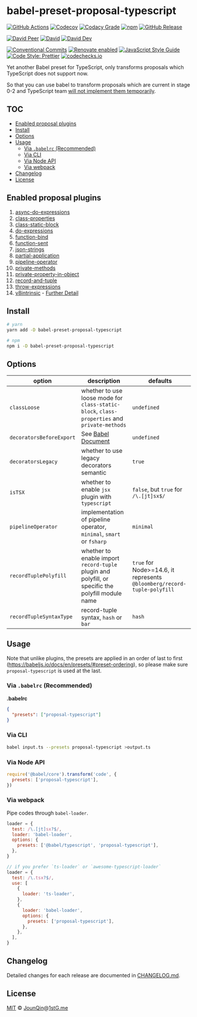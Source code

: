 # babel-preset-proposal-typescript

[![GitHub Actions](https://github.com/rx-ts/babel-preset-proposal-typescript/workflows/CI/badge.svg)](https://github.com/rx-ts/babel-preset-proposal-typescript/actions/workflows/ci.yml)
[![Codecov](https://img.shields.io/codecov/c/github/rx-ts/babel-preset-proposal-typescript.svg)](https://codecov.io/gh/rx-ts/babel-preset-proposal-typescript)
[![Codacy Grade](https://img.shields.io/codacy/grade/bb554fe914d64b4b87cadb8a48b2a97b)](https://www.codacy.com/gh/rx-ts/babel-preset-proposal-typescript)
[![npm](https://img.shields.io/npm/v/babel-preset-proposal-typescript.svg)](https://www.npmjs.com/package/babel-preset-proposal-typescript)
[![GitHub Release](https://img.shields.io/github/release/rx-ts/babel-preset-proposal-typescript)](https://github.com/rx-ts/babel-preset-proposal-typescript/releases)

[![David Peer](https://img.shields.io/david/peer/rx-ts/babel-preset-proposal-typescript.svg)](https://david-dm.org/rx-ts/babel-preset-proposal-typescript?type=peer)
[![David](https://img.shields.io/david/rx-ts/babel-preset-proposal-typescript.svg)](https://david-dm.org/rx-ts/babel-preset-proposal-typescript)
[![David Dev](https://img.shields.io/david/dev/rx-ts/babel-preset-proposal-typescript.svg)](https://david-dm.org/rx-ts/babel-preset-proposal-typescript?type=dev)

[![Conventional Commits](https://img.shields.io/badge/conventional%20commits-1.0.0-yellow.svg)](https://conventionalcommits.org)
[![Renovate enabled](https://img.shields.io/badge/renovate-enabled-brightgreen.svg)](https://renovatebot.com)
[![JavaScript Style Guide](https://img.shields.io/badge/code_style-standard-brightgreen.svg)](https://standardjs.com)
[![Code Style: Prettier](https://img.shields.io/badge/code_style-prettier-ff69b4.svg)](https://github.com/prettier/prettier)
[![codechecks.io](https://raw.githubusercontent.com/codechecks/docs/master/images/badges/badge-default.svg?sanitize=true)](https://codechecks.io)

Yet another Babel preset for TypeScript, only transforms proposals which TypeScript does not support now.

So that you can use babel to transform proposals which are current in stage 0-2 and TypeScript team [will not implement them temporarily](https://github.com/Microsoft/TypeScript/issues/19044#event-1293164503).

## TOC <!-- omit in toc -->

- [Enabled proposal plugins](#enabled-proposal-plugins)
- [Install](#install)
- [Options](#options)
- [Usage](#usage)
  - [Via `.babelrc` (Recommended)](#via-babelrc-recommended)
  - [Via CLI](#via-cli)
  - [Via Node API](#via-node-api)
  - [Via webpack](#via-webpack)
- [Changelog](#changelog)
- [License](#license)

## Enabled proposal plugins

1.  [async-do-expressions](https://www.npmjs.com/package/@babel/plugin-proposal-async-do-expressions)
2.  [class-properties](https://www.npmjs.com/package/@babel/plugin-proposal-class-properties)
3.  [class-static-block](https://www.npmjs.com/package/@babel/plugin-proposal-class-static-block)
4.  [do-expressions](https://www.npmjs.com/package/@babel/plugin-proposal-do-expressions)
5.  [function-bind](https://www.npmjs.com/package/@babel/plugin-proposal-function-bind)
6.  [function-sent](https://www.npmjs.com/package/@babel/plugin-proposal-function-sent)
7.  [json-strings](https://www.npmjs.com/package/@babel/plugin-proposal-json-strings)
8.  [partial-application](https://www.npmjs.com/package/@babel/plugin-proposal-partial-application)
9.  [pipeline-operator](https://www.npmjs.com/package/@babel/plugin-proposal-pipeline-operator)
10. [private-methods](https://www.npmjs.com/package/@babel/plugin-proposal-private-methods)
11. [private-property-in-object](https://www.npmjs.com/package/@babel/plugin-proposal-private-property-in-object)
12. [record-and-tuple](https://www.npmjs.com/package/@babel/plugin-proposal-record-and-tuple)
13. [throw-expressions](https://www.npmjs.com/package/@babel/plugin-proposal-throw-expressions)
14. [v8intrinsic](./src/v8intrinsic.ts) - [Further Detail](https://babeljs.io/blog/2019/09/05/7.6.0#v8-intrinsic-runtime-functions-parsing-10148-https-githubcom-babel-babel-pull-10148)

## Install

```sh
# yarn
yarn add -D babel-preset-proposal-typescript

# npm
npm i -D babel-preset-proposal-typescript
```

## Options

| option                   | description                                                                                              | defaults                                                                |
| ------------------------ | -------------------------------------------------------------------------------------------------------- | ----------------------------------------------------------------------- |
| `classLoose`             | whether to use loose mode for `class-static-block`, `class-properties` and `private-methods`             | `undefined`                                                             |
| `decoratorsBeforeExport` | See [Babel Document](https://babeljs.io/docs/en/babel-plugin-proposal-decorators#decoratorsbeforeexport) | `undefined`                                                             |
| `decoratorsLegacy`       | whether to use legacy decorators semantic                                                                | `true`                                                                  |
| `isTSX`                  | whether to enable `jsx` plugin with `typescript`                                                         | `false`, but `true` for `/\.[jt]sx$/`                                   |
| `pipelineOperator`       | implementation of pipeline operator, `minimal`, `smart` or `fsharp`                                      | `minimal`                                                               |
| `recordTuplePolyfill`    | whether to enable import `record-tuple` plugin and polyfill, or specific the polyfill module name        | `true` for Node>=14.6, it represents `@bloomberg/record-tuple-polyfill` |
| `recordTupleSyntaxType`  | record-tuple syntax, `hash` or `bar`                                                                     | `hash`                                                                  |

## Usage

Note that unlike plugins, the presets are applied in an order of last to first (<https://babeljs.io/docs/en/presets/#preset-ordering>), so please make sure `proposal-typescript` is used at the last.

### Via `.babelrc` (Recommended)

**.babelrc**

```json
{
  "presets": ["proposal-typescript"]
}
```

### Via CLI

```sh
babel input.ts --presets proposal-typescript >output.ts
```

### Via Node API

```js
require('@babel/core').transform('code', {
  presets: ['proposal-typescript'],
})
```

### Via webpack

Pipe codes through `babel-loader`.

```js
loader = {
  test: /\.[jt]sx?$/,
  loader: 'babel-loader',
  options: {
    presets: ['@babel/typescript', 'proposal-typescript'],
  },
}

// if you prefer `ts-loader` or `awesome-typescript-loader`
loader = {
  test: /\.tsx?$/,
  use: [
    {
      loader: 'ts-loader',
    },
    {
      loader: 'babel-loader',
      options: {
        presets: ['proposal-typescript'],
      },
    },
  ],
}
```

## Changelog

Detailed changes for each release are documented in [CHANGELOG.md](./CHANGELOG.md).

## License

[MIT][] © [JounQin][]@[1stG.me][]

[1stg.me]: https://www.1stg.me
[jounqin]: https://GitHub.com/JounQin
[mit]: http://opensource.org/licenses/MIT
